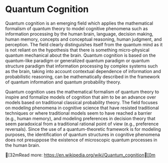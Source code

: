 # Quantum Cognition

Quantum cognition is an emerging field which applies the mathematical formalism of quantum theory to model cognitive phenomena such as information processing by the human brain, language, decision making, human memory, concepts and conceptual reasoning, human judgment, and perception. The field clearly distinguishes itself from the quantum mind as it is not reliant on the hypothesis that there is something micro-physical quantum mechanical about the brain. Quantum cognition is based on the quantum-like paradigm or generalized quantum paradigm or quantum structure paradigm that information processing by complex systems such as the brain, taking into account contextual dependence of information and probabilistic reasoning, can be mathematically described in the framework of quantum information and quantum probability theory.

Quantum cognition uses the mathematical formalism of quantum theory to inspire and formalize models of cognition that aim to be an advance over models based on traditional classical probability theory. The field focuses on modeling phenomena in cognitive science that have resisted traditional techniques or where traditional models seem to have reached a barrier (e.g., human memory), and modeling preferences in decision theory that seem paradoxical from a traditional rational point of view (e.g., preference reversals). Since the use of a quantum-theoretic framework is for modeling purposes, the identification of quantum structures in cognitive phenomena does not presuppose the existence of microscopic quantum processes in the human brain.





[32mRead more: https://en.wikipedia.org/wiki/Quantum_cognition[0m

